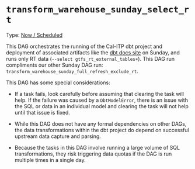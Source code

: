 # `transform_warehouse_sunday_select_rt`

Type: [Now / Scheduled](https://docs.calitp.org/data-infra/airflow/dags-maintenance.html)

This DAG orchestrates the running of the Cal-ITP dbt project and deployment of associated artifacts like the [dbt docs site](https://dbt-docs.calitp.org/#!/overview) on Sunday, and runs only RT data (`--select gtfs_rt_external_tables+`). This DAG run compliments our other Sunday DAG run: `transform_warehouse_sunday_full_refresh_exclude_rt`.

This DAG has some special considerations:

- If a task fails, look carefully before assuming that clearing the task will help. If the failure was caused by a `DbtModelError`, there is an issue with the SQL or data in an individual model and clearing the task will not help until that issue is fixed.

- While this DAG does not have any formal dependencies on other DAGs, the data transformations within the dbt project do depend on successful upstream data capture and parsing.

- Because the tasks in this DAG involve running a large volume of SQL transformations, they risk triggering data quotas if the DAG is run multiple times in a single day.
